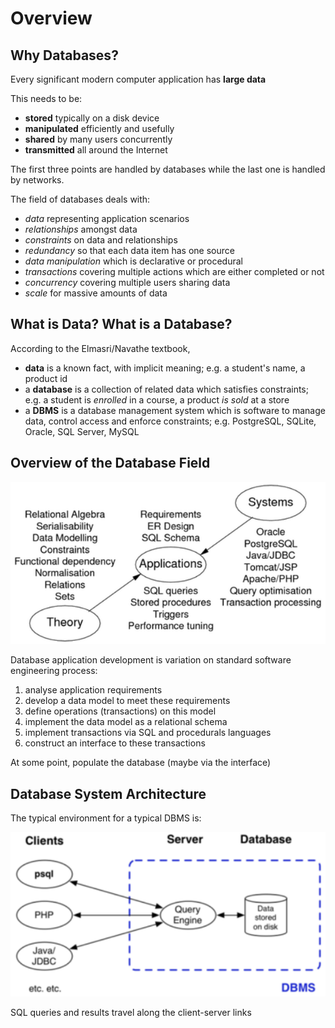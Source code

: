 # Overview

## Why Databases?

Every significant modern computer application has **large data**

This needs to be:

- **stored** typically on a disk device
- **manipulated** efficiently and usefully
- **shared** by many users concurrently
- **transmitted** all around the Internet

The first three points are handled by databases while the last one is handled by networks.

The field of databases deals with:

- _data_ representing application scenarios
- _relationships_ amongst data
- _constraints_ on data and relationships
- _redundancy_ so that each data item has one source
- _data manipulation_ which is declarative or procedural
- _transactions_ covering multiple actions which are either completed or not
- _concurrency_ covering multiple users sharing data
- _scale_ for massive amounts of data

## What is Data? What is a Database?

According to the Elmasri/Navathe textbook,

- **data** is a known fact, with implicit meaning; e.g. a student's name, a product id
- a **database** is a collection of related data which satisfies constraints; e.g. a student is _enrolled_ in a course, a product _is sold_ at a store
- a **DBMS** is a database management system which is software to manage data, control access and enforce constraints; e.g. PostgreSQL, SQLite, Oracle, SQL Server, MySQL

## Overview of the Database Field

![overview of the database field](imgs/1-25_overview-of-database-field.png)

Database application development is variation on standard software engineering process:

1. analyse application requirements
2. develop a data model to meet these requirements
3. define operations (transactions) on this model
4. implement the data model as a relational schema
5. implement transactions via SQL and procedurals languages
6. construct an interface to these transactions

At some point, populate the database (maybe via the interface)

## Database System Architecture

The typical environment for a typical DBMS is:

![typical modern DBMS](imgs/1-27_database-system-architecture.png)

SQL queries and results travel along the client-server links

